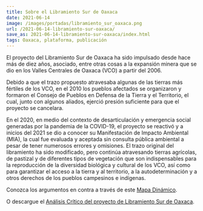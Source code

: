 ```yaml
---
title: Sobre el Libramiento Sur de Oaxaca
date: 2021-06-14
image: /images/portadas/libramiento_sur_oaxaca.png
url: /2021-06-14-libramiento-sur-oaxaca/
save_as: 2021-06-14-libramiento-sur-oaxaca/index.html
tags: Oaxaca, plataforma, publicación
---
```


El proyecto del Libramiento Sur de Oaxaca ha sido impulsado desde hace
más de diez años, asociado, entre otras cosas a la expansión minera
que se dio en los Valles Centrales de Oaxaca (VCO) a partir del 2006.

Debido a que el trazo propuesto atravesaba algunas de las tierras más
fértiles de los VCO, en el 2010 los pueblos afectados se organizaron y
formaron el Consejo de Pueblos en Defensa de la Tierra y el
Territorio, el cual, junto con algunos aliados, ejerció presión
suficiente para que el proyecto se cancelara.

En el 2020, en medio del contexto de desarticulación y emergencia
social generadas por la pandemia de la COVID-19, el proyecto se
reactivó y a inicios del 2021 se dio a conocer su Manifestación de
Impacto Ambiental (MIA), la cual fue evaluada y aceptada sin consulta
pública ambiental a pesar de tener numerosos errores y omisiones. El
trazo original del libramiento ha sido modificado, pero continúa
atravesando tierras agrícolas, de pastizal y de diferentes tipos de
vegetación que son indispensables para la reproducción de la
diversidad biológica y cultural de los VCO, así como para garantizar
el acceso a la tierra y al territorio, a la autodeterminación y a
otros derechos de los pueblos campesinos e indígenas.


Conozca los argumentos en contra a través de este [Mapa Dinámico](https://pages.uoregon.edu/adrianau/WebMapping/libramientosur/).

O descargue el [Análisis Crítico del proyecto de Libramiento Sur de Oaxaca](/images/libramiento_sur_oaxaca.pdf).
